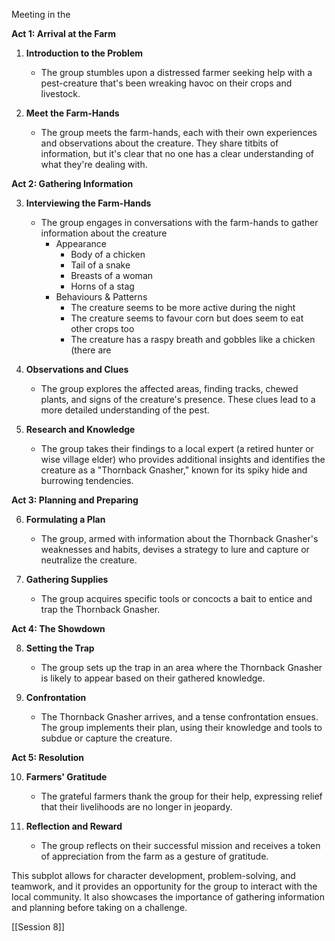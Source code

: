 
Meeting in the 

**Act 1: Arrival at the Farm**

1. **Introduction to the Problem**
   - The group stumbles upon a distressed farmer seeking help with a pest-creature that's been wreaking havoc on their crops and livestock.

2. **Meet the Farm-Hands**
   - The group meets the farm-hands, each with their own experiences and observations about the creature. They share titbits of information, but it's clear that no one has a clear understanding of what they're dealing with.

**Act 2: Gathering Information**

3. **Interviewing the Farm-Hands**
   - The group engages in conversations with the farm-hands to gather information about the creature
	   - Appearance
		   - Body of a chicken
		   - Tail of a snake
		   - Breasts of a woman
		   - Horns of a stag
	   - Behaviours & Patterns
		   - The creature seems to be more active during the night
		   - The creature seems to favour corn but does seem to eat other crops too
		   - The creature has a raspy breath and gobbles like a chicken (there are 

4. **Observations and Clues**
   - The group explores the affected areas, finding tracks, chewed plants, and signs of the creature's presence. These clues lead to a more detailed understanding of the pest.

5. **Research and Knowledge**
   - The group takes their findings to a local expert (a retired hunter or wise village elder) who provides additional insights and identifies the creature as a "Thornback Gnasher," known for its spiky hide and burrowing tendencies.

**Act 3: Planning and Preparing**

6. **Formulating a Plan**
   - The group, armed with information about the Thornback Gnasher's weaknesses and habits, devises a strategy to lure and capture or neutralize the creature.

7. **Gathering Supplies**
   - The group acquires specific tools or concocts a bait to entice and trap the Thornback Gnasher.

**Act 4: The Showdown**

8. **Setting the Trap**
   - The group sets up the trap in an area where the Thornback Gnasher is likely to appear based on their gathered knowledge.

9. **Confrontation**
   - The Thornback Gnasher arrives, and a tense confrontation ensues. The group implements their plan, using their knowledge and tools to subdue or capture the creature.

**Act 5: Resolution**

10. **Farmers' Gratitude**
    - The grateful farmers thank the group for their help, expressing relief that their livelihoods are no longer in jeopardy.

11. **Reflection and Reward**
    - The group reflects on their successful mission and receives a token of appreciation from the farm as a gesture of gratitude.

This subplot allows for character development, problem-solving, and teamwork, and it provides an opportunity for the group to interact with the local community. It also showcases the importance of gathering information and planning before taking on a challenge.

[[Session 8]]